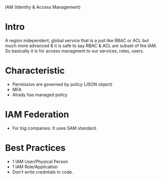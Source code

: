 IAM (Identity & Access Management)
# Intro
A region independent, global service that is a just like RBAC or ACL but much more advanced & it is safe to say RBAC & ACL are subset of the IAM. So basically it is for access managment to our services, roles, users.
# Characteristic
- Permission are governed by policy (JSON object)
- MFA
- Alrady has managed poilcy
# IAM Federation
- For big companies. It uses SAM standard.
# Best Practices
- 1 IAM User/Physical Person
- 1 IAM Role/Application
- Don't write credntials in code.
